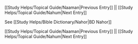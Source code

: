 [[Study Helps/Topical Guide/Naaman|Previous Entry]]  ||  [[Study Helps/Topical Guide/Nahum|Next Entry]]

 See [[Study Helps/Bible Dictionary/Nahor|BD Nahor]]

[[Study Helps/Topical Guide/Naaman|Previous Entry]]  ||  [[Study Helps/Topical Guide/Nahum|Next Entry]]